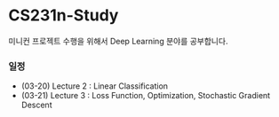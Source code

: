 # CS231n-Study
미니컨 프로젝트 수행을 위해서 Deep Learning 분야를 공부합니다.

### 일정
- (03-20) Lecture 2 : Linear Classification
- (03-21) Lecture 3 : Loss Function, Optimization, Stochastic Gradient Descent
